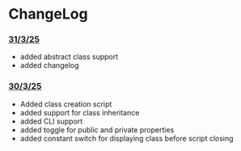 # ChangeLog
### <u>31/3/25</u>
+ added abstract class support
+ added changelog
### <u>30/3/25</u>
+ Added class creation script
+ added support for class inheritance
+ added CLI support
+ added toggle for public and private properties
+ added constant switch for displaying class before script closing